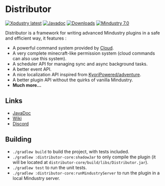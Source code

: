 # Distributor

[![Xpdustry latest](https://maven.xpdustry.fr/api/badge/latest/releases/fr/xpdustry/distributor-core?color=00ced1&name=distributor&prefix=v)](https://maven.xpdustry.fr/#/releases/fr/xpdustry/distributor-api)
[![Javadoc](https://img.shields.io/badge/Javadoc-latest-00ced1)](https://maven.xpdustry.fr/javadoc/releases/fr/xpdustry/distributor-api/latest/)
[![Downloads](https://img.shields.io/github/downloads/xpdustry/distributor/total?color=00ced1)](https://github.com/xpdustry/distributor/releases)
[![Mindustry 7.0](https://img.shields.io/badge/Mindustry-7.0-00ced1)](https://github.com/Anuken/Mindustry/releases)

Distributor is a framework for writing advanced Mindustry plugins in a safe and efficient way, it features :

- A powerful command system provided by [Cloud](https://github.com/Incendo/cloud).
- A very complete minecraft-like permission system (cloud commands can also use this system).
- A scheduler API for managing sync and async background tasks.
- A better event API.
- A nice localization API inspired from [KyoriPowered/adventure](https://github.com/KyoriPowered/adventure).
- A better plugin API without the quirks of vanilla Mindustry.
- **Much more...**

## Links

- [JavaDoc](https://maven.xpdustry.fr/javadoc/releases/fr/xpdustry/distributor-api/latest/)
- [Wiki](https://github.com/Xpdustry/Distributor/wiki)
- [Discord](https://discord.xpdustry.fr)

## Building

- `./gradlew build` to build the project, with tests included.
- `./gradlew :distributor-core:shadowJar` to only compile the plugin (it will be located at `distributor-core/build/libs/Distributor.jar`).
- `./gradlew test` to run the unit tests.
- `./gradlew :distributor-core:runMindustryServer` to run the plugin in a local Mindustry server.
